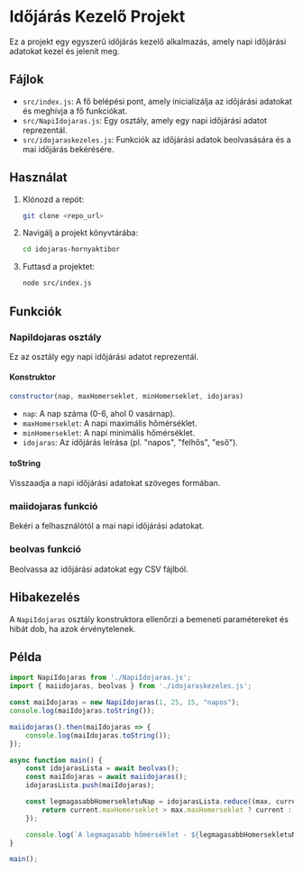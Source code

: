 # Időjárás Kezelő Projekt

Ez a projekt egy egyszerű időjárás kezelő alkalmazás, amely napi időjárási adatokat kezel és jelenít meg.

## Fájlok

- `src/index.js`: A fő belépési pont, amely inicializálja az időjárási adatokat és meghívja a fő funkciókat.
- `src/NapiIdojaras.js`: Egy osztály, amely egy napi időjárási adatot reprezentál.
- `src/idojaraskezeles.js`: Funkciók az időjárási adatok beolvasására és a mai időjárás bekérésére.

## Használat

1. Klónozd a repót:
    ```bash
    git clone <repo_url>
    ```

2. Navigálj a projekt könyvtárába:
    ```bash
    cd idojaras-hornyaktibor
    ```

3. Futtasd a projektet:
    ```bash
    node src/index.js
    ```

## Funkciók

### NapiIdojaras osztály

Ez az osztály egy napi időjárási adatot reprezentál.

#### Konstruktor

```javascript
constructor(nap, maxHomerseklet, minHomerseklet, idojaras)
```

- `nap`: A nap száma (0-6, ahol 0 vasárnap).
- `maxHomerseklet`: A napi maximális hőmérséklet.
- `minHomerseklet`: A napi minimális hőmérséklet.
- `idojaras`: Az időjárás leírása (pl. "napos", "felhős", "eső").

#### toString

Visszaadja a napi időjárási adatokat szöveges formában.

### maiidojaras funkció

Bekéri a felhasználótól a mai napi időjárási adatokat.

### beolvas funkció

Beolvassa az időjárási adatokat egy CSV fájlból.

## Hibakezelés

A `NapiIdojaras` osztály konstruktora ellenőrzi a bemeneti paramétereket és hibát dob, ha azok érvénytelenek.

## Példa

```javascript
import NapiIdojaras from './NapiIdojaras.js';
import { maiidojaras, beolvas } from './idojaraskezeles.js';

const maiIdojaras = new NapiIdojaras(1, 25, 15, "napos");
console.log(maiIdojaras.toString());

maiidojaras().then(maiIdojaras => {
    console.log(maiIdojaras.toString());
});

async function main() {
    const idojarasLista = await beolvas();
    const maiIdojaras = await maiidojaras();
    idojarasLista.push(maiIdojaras);

    const legmagasabbHomersekletuNap = idojarasLista.reduce((max, current) => {
        return current.maxHomerseklet > max.maxHomerseklet ? current : max;
    });

    console.log(`A legmagasabb hőmérséklet - ${legmagasabbHomersekletuNap.toString()}`);
}

main();
```
